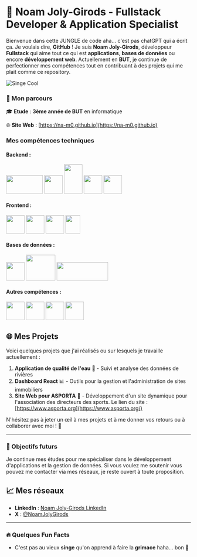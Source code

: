 # 🐒 Noam Joly-Girods - Fullstack Developer & Application Specialist

Bienvenue dans cette JUNGLE de code aha... c'est pas chatGPT qui a écrit ça. Je voulais dire, **GitHub** ! Je suis **Noam Joly-Girods**, développeur **Fullstack** qui aime tout ce qui est **applications**, **bases de données** ou encore **développement web**. Actuellement en **BUT**, je continue de perfectionner mes compétences tout en contribuant à des projets qui me plait comme ce repository.

![Singe Cool](https://lh5.googleusercontent.com/proxy/NbroufcisVuqUEfBk_Skji-Yj4f_lPODGogZHlFiynncxBurjMm1jKeqOseKkmdIoL3R6hscLlzkYaVEnU_md365M_-GQKjniFZEZ_oln1Lq)

### 🚀 Mon parcours

🎓 **Etude** : **3ème année de BUT** en informatique

🌐 **Site Web** : [https://na-m0.github.io](https://na-m0.github.io)

### Mes compétences techniques

#### Backend :  
  <img src="https://upload.wikimedia.org/wikipedia/commons/thumb/d/d9/Node.js_logo.svg/1200px-Node.js_logo.svg.png" width="100" height="50">
  <img src="https://upload.wikimedia.org/wikipedia/commons/2/27/PHP-logo.svg" width="50" height="50">
  <img src="https://upload.wikimedia.org/wikipedia/fr/thumb/2/2e/Java_Logo.svg/1200px-Java_Logo.svg.png" width="50" height="80">
  <img src="https://upload.wikimedia.org/wikipedia/commons/c/c3/Python-logo-notext.svg" width="50" height="50">
  <img src="https://cours.cocadmin.com/content-assets/public/eyJhbGciOiJIUzI1NiJ9.eyJvYmplY3Rfa2V5IjoiUDRMTWtRYkNvWWRUNk5pRThaakVURWJ3IiwiZG9tYWluIjoiY291cnMuY29jYWRtaW4uY29tIn0.HogF8S6jOTzXpQgkUT95wShOUHYR5Z_iC48H1T41mOI" width="50" height="50">

#### Frontend :  
  <img src="https://upload.wikimedia.org/wikipedia/commons/a/a7/React-icon.svg" width="50" height="50">
  <img src="https://upload.wikimedia.org/wikipedia/commons/9/95/Vue.js_Logo_2.svg" width="50" height="50">
  <img src="https://upload.wikimedia.org/wikipedia/commons/thumb/6/61/HTML5_logo_and_wordmark.svg/2048px-HTML5_logo_and_wordmark.svg.png" width="50" height="50">  
  <img src="https://upload.wikimedia.org/wikipedia/commons/thumb/d/d5/CSS3_logo_and_wordmark.svg/1200px-CSS3_logo_and_wordmark.svg.png" width="40" height="50">

#### Bases de données :  
  <img src="https://upload.wikimedia.org/wikipedia/commons/2/29/Postgresql_elephant.svg" width="50" height="50">
  <img src="https://www.ideematic.com/wp-content/uploads/2018/02/mysql.png" width="80" height="70">
  <img src="https://upload.wikimedia.org/wikipedia/commons/0/00/Mongodb.png" width="140" height="50">

#### Autres compétences :  
  <img src="https://cdn-icons-png.flaticon.com/512/25/25231.png" width="50" height="50">  
  <img src="https://upload.wikimedia.org/wikipedia/commons/3/33/Figma-logo.svg" width="50" height="50">
  <img src="https://www.shareicon.net/data/512x512/2016/07/08/117368_apple_512x512.png" width="50" height="50">
  <img src="https://upload.wikimedia.org/wikipedia/commons/thumb/7/74/Kotlin_Icon.png/1200px-Kotlin_Icon.png" width="50" height="50">

## 🌐 Mes Projets

Voici quelques projets que j'ai réalisés ou sur lesquels je travaille actuellement :

1. **Application de qualité de l'eau** 🌊 - Suivi et analyse des données de rivières
2. **Dashboard React** 📊 - Outils pour la gestion et l'administration de sites immobiliers
3. **Site Web pour ASPORTA** 🏀 - Développement d'un site dynamique pour l'association des directeurs des sports. Le lien du site : [https://www.asporta.org](https://www.asporta.org/)

N'hésitez pas à jeter un œil à mes projets et à me donner vos retours ou à collaborer avec moi ! 🎯

---

### 🚀 Objectifs futurs
Je continue mes études pour me spécialiser dans le développement d'applications et la gestion de données. Si vous voulez me soutenir vous pouvez me contacter via mes réseaux, je reste ouvert à toute proposition.

## 📈 Mes réseaux

- **LinkedIn** : [Noam Joly-Girods LinkedIn](https://www.linkedin.com/in/noam-joly-girods-3a27b62a4/)
- **X** : [@NoamJolyGirods](https://x.com/NGirods)

---

### 🔥 Quelques Fun Facts

- C'est pas au vieux **singe** qu'on apprend à faire la **grimace** haha... bon 🐒  
